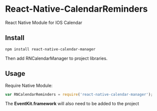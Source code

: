 # React-Native-CalendarReminders
React Native Module for IOS Calendar


## Install
```
npm install react-native-calendar-manager
```
Then add RNCalendarManager to project libraries.


## Usage

Require Native Module:
```javascript
var RNCalendarReminders = require('react-native-calendar-manager');
```
The **EventKit.framework** will also need to be added to the project